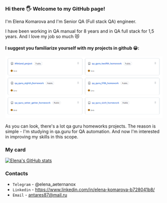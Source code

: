 ### Hi there :raised_hand_with_fingers_splayed: Welcome to my GitHub page!

I'm Elena Komarova and I'm Senior QA (Full stack QA) engineer.

I have been working in QA manual for 8 years and in QA full stack for 1,5 years. And I love my job so much :heart_eyes_cat:

#### I suggest you familiarize yourself with my projects in github :grinning::

<p align="center">
  <img src="images/Github_projects.PNG">
</p>

As you can look, there's a lot qa guru homeworks projects. The reason is simple - I'm studying in qa.guru for QA automation. And now I'm interested in improving my skills in this scope.

### My card

[![Elena's GitHub stats](https://github-readme-stats.vercel.app/api?username=elenaAeternanox)](https://github.com/elenaAeternanox/github-readme-stats)

### Contacts

+ `Telegram` - @elena_aeternanox
+ `Linkedin` - https://www.linkedin.com/in/elena-komarova-b728041b8/
+ `Email` - antares87@mail.ru